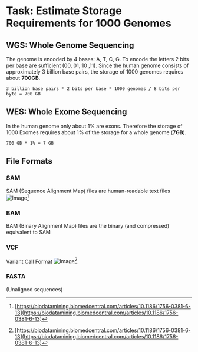 # Task: Estimate Storage Requirements for 1000 Genomes
## WGS: Whole Genome Sequencing
The genome is encoded by 4 bases: A, T, C, G. To encode the letters 2 bits per base are sufficient (00, 01, 10 ,11). Since the human genome consists of approximately 3 billion base pairs, the storage of 1000 genomes requires about **700GB**.

``` 3 billion base pairs * 2 bits per base * 1000 genomes / 8 bits per byte = 700 GB ```

## WES: Whole Exome Sequencing
In the human genome only about 1% are exons. Therefore the storage of 1000 Exomes requires about 1% of the storage for a whole genome (**7GB**).

```700 GB * 1% = 7 GB```

## File Formats

### SAM
SAM (Sequence Alignment Map) files are human-readable text files
![Image](https://media.springernature.com/full/springer-static/image/art%3A10.1186%2F1756-0381-6-13/MediaObjects/13040_2013_Article_92_Fig8_HTML.jpg?as=webp)[^1]

### BAM
BAM (Binary Alignment Map) files are the binary (and compressed) equivalent to SAM

### VCF
Variant Call Format
![Image](https://media.springernature.com/lw685/springer-static/image/art%3A10.1186%2F1756-0381-6-13/MediaObjects/13040_2013_Article_92_Fig9_HTML.jpg?as=webp)[^1]


### FASTA
(Unaligned sequences)

[^1]: [https://biodatamining.biomedcentral.com/articles/10.1186/1756-0381-6-13](https://biodatamining.biomedcentral.com/articles/10.1186/1756-0381-6-13)
